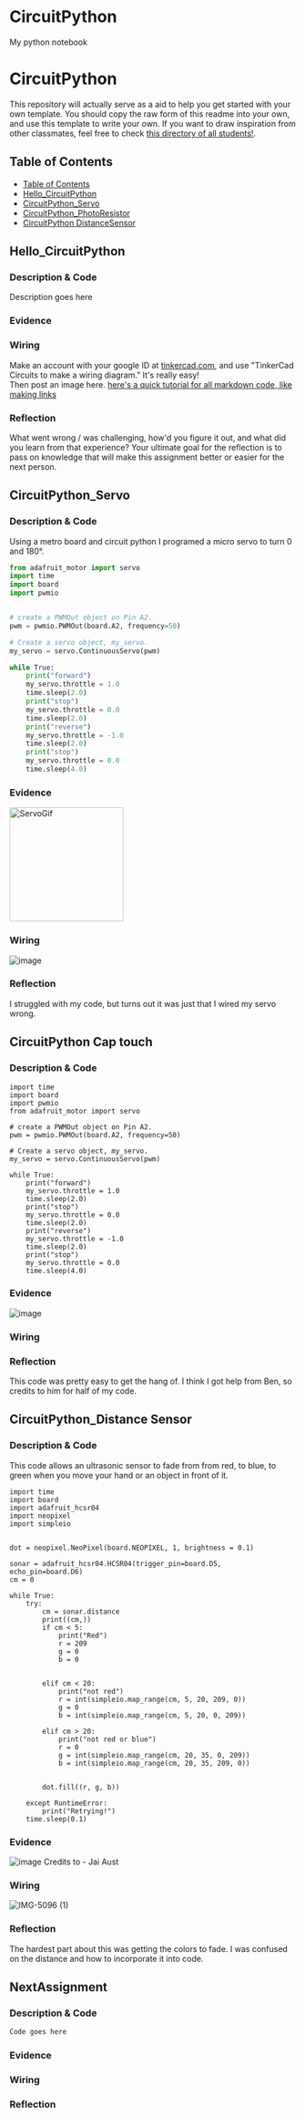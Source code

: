 # CircuitPython
My python notebook
# CircuitPython
This repository will actually serve as a aid to help you get started with your own template.  You should copy the raw form of this readme into your own, and use this template to write your own.  If you want to draw inspiration from other classmates, feel free to check [this directory of all students!](https://github.com/chssigma/Class_Accounts).
## Table of Contents
* [Table of Contents](#TableOfContents)
* [Hello_CircuitPython](#Hello_CircuitPython)
* [CircuitPython_Servo](#CircuitPython_Servo)
* [CircuitPython_PhotoResistor](#CircuitPython_PhotoResistor)
* [CircuitPython DistanceSensor](#CircuitPython_DistanceSensor)

 


## Hello_CircuitPython

### Description & Code
Description goes here


### Evidence



### Wiring
Make an account with your google ID at [tinkercad.com](https://www.tinkercad.com/learn/circuits), and use "TinkerCad Circuits to make a wiring diagram."  It's really easy!  
Then post an image here.   [here's a quick tutorial for all markdown code, like making links](https://guides.github.com/features/mastering-markdown/)

### Reflection
What went wrong / was challenging, how'd you figure it out, and what did you learn from that experience?  Your ultimate goal for the reflection is to pass on knowledge that will make this assignment better or easier for the next person.




## CircuitPython_Servo

### Description & Code
Using a metro board and circuit python I programed a micro servo to turn 0 and 180°.


```python
from adafruit_motor import servo
import time
import board
import pwmio


# create a PWMOut object on Pin A2.
pwm = pwmio.PWMOut(board.A2, frequency=50)

# Create a servo object, my_servo.
my_servo = servo.ContinuousServo(pwm)

while True:
    print("forward")
    my_servo.throttle = 1.0
    time.sleep(2.0)
    print("stop")
    my_servo.throttle = 0.0
    time.sleep(2.0)
    print("reverse")
    my_servo.throttle = -1.0
    time.sleep(2.0)
    print("stop")
    my_servo.throttle = 0.0
    time.sleep(4.0)
```


### Evidence
<img src="Images/ServoGif.gif" alt="ServoGif" style="width:200px;">

### Wiring
![image](https://user-images.githubusercontent.com/71407017/133789559-d49ee117-f785-4d80-adae-6a994fef2e17.png)

### Reflection
I struggled with my code, but turns out it was just that I wired my servo wrong.

## CircuitPython Cap touch

### Description & Code

```
import time
import board
import pwmio
from adafruit_motor import servo

# create a PWMOut object on Pin A2.
pwm = pwmio.PWMOut(board.A2, frequency=50)

# Create a servo object, my_servo.
my_servo = servo.ContinuousServo(pwm)

while True:
    print("forward")
    my_servo.throttle = 1.0
    time.sleep(2.0)
    print("stop")
    my_servo.throttle = 0.0
    time.sleep(2.0)
    print("reverse")
    my_servo.throttle = -1.0
    time.sleep(2.0)
    print("stop")
    my_servo.throttle = 0.0
    time.sleep(4.0)
```

### Evidence
![image](https://user-images.githubusercontent.com/71407017/134009936-093b8fb5-c762-445b-b3fc-ac347ece4b05.png)

### Wiring

### Reflection
This code was pretty easy to get the hang of. I think I got help from Ben, so credits to him for half of my code.






## CircuitPython_Distance Sensor

### Description & Code
This code allows an ultrasonic sensor to fade from from red, to blue, to green when you move your hand or an object in front of it.

```
import time
import board
import adafruit_hcsr04
import neopixel
import simpleio


dot = neopixel.NeoPixel(board.NEOPIXEL, 1, brightness = 0.1)

sonar = adafruit_hcsr04.HCSR04(trigger_pin=board.D5, echo_pin=board.D6)
cm = 0

while True:
    try:
        cm = sonar.distance
        print((cm,))
        if cm < 5:
            print("Red")
            r = 209
            g = 0
            b = 0


        elif cm < 20:
            print("not red")
            r = int(simpleio.map_range(cm, 5, 20, 209, 0))
            g = 0
            b = int(simpleio.map_range(cm, 5, 20, 0, 209))

        elif cm > 20:
            print("not red or blue")
            r = 0
            g = int(simpleio.map_range(cm, 20, 35, 0, 209))
            b = int(simpleio.map_range(cm, 20, 35, 209, 0))


        dot.fill((r, g, b))

    except RuntimeError:
        print("Retrying!")
    time.sleep(0.1)

```

### Evidence
![image](https://user-images.githubusercontent.com/71342179/134684788-f7e1d759-809d-495a-a70a-fc5cefa11928.gif)
Credits to - Jai Aust
### Wiring
![IMG-5096 (1)](https://user-images.githubusercontent.com/71407017/137370846-e097dd48-1cbc-41f0-a3f5-cc59b39618fc.JPG)


### Reflection
The hardest part about this was getting the colors to fade. I was confused on the distance and how to incorporate it into code.





## NextAssignment

### Description & Code

```python
Code goes here

```

### Evidence

### Wiring

### Reflection
